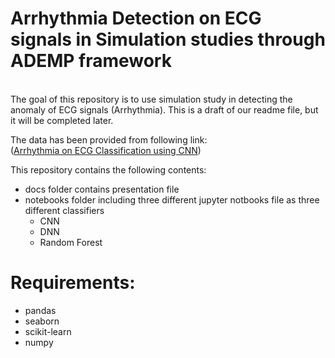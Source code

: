# Arrhythmia Detection on ECG signals in Simulation studies through ADEMP framework 
<br> The goal of this repository is to use simulation study in detecting the anomaly of ECG signals (Arrhythmia). This is a draft of our readme file, but it will be completed later. <br>

The data has been provided from following link:<br>
([Arrhythmia on ECG Classification using CNN](https://www.kaggle.com/code/gregoiredc/arrhythmia-on-ecg-classification-using-cnn/input))

This repository contains the following contents:
* docs folder contains presentation file
* notebooks folder including three different jupyter notbooks file as three different classifiers
  * CNN 
  * DNN 
  * Random Forest

# Requirements: 
* pandas
* seaborn
* scikit-learn
* numpy

